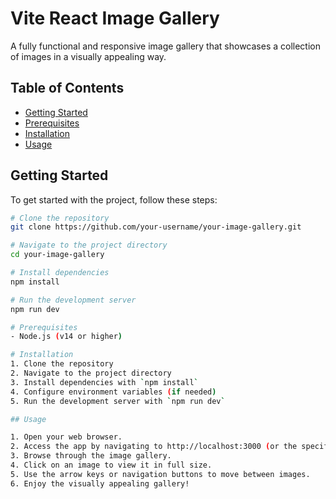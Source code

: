 # Vite React Image Gallery

A fully functional and responsive image gallery that showcases a collection of images in a visually appealing way.

## Table of Contents

- [Getting Started](#getting-started)
- [Prerequisites](#prerequisites)
- [Installation](#installation)
- [Usage](#usage)

## Getting Started

To get started with the project, follow these steps:

```bash
# Clone the repository
git clone https://github.com/your-username/your-image-gallery.git

# Navigate to the project directory
cd your-image-gallery

# Install dependencies
npm install

# Run the development server
npm run dev

# Prerequisites
- Node.js (v14 or higher)

# Installation
1. Clone the repository
2. Navigate to the project directory
3. Install dependencies with `npm install`
4. Configure environment variables (if needed)
5. Run the development server with `npm run dev`

## Usage

1. Open your web browser.
2. Access the app by navigating to http://localhost:3000 (or the specified port if different).
3. Browse through the image gallery.
4. Click on an image to view it in full size.
5. Use the arrow keys or navigation buttons to move between images.
6. Enjoy the visually appealing gallery!
